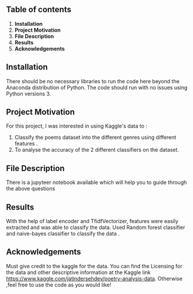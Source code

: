 ## Table of contents

  1. **Installation**
  2. **Project Motivation**
  3. **File Description**
  4. **Results**
  5. **Acknowledgements**
  
## Installation
There should be no necessary libraries to run the code here beyond the Anaconda distribution of Python. The code should run with no issues using Python versions 3.

## Project Motivation
For this project, I was interested in using Kaggle's data to :
 1. Classify the poems dataset into the different genres using different features .
 2. To analyse the accuracy of the 2 different classifiers on the dataset.
 
## File Description
   There is a jupyteer notebook available which will help you to guide through the above questions 
## Results
   With the help of label encoder and TfidfVectorizer, features were easily extracted and was able to classify the data.
   Used Random forest classifier and naive-bayes classifier to classify the data .
   
## Acknowledgements
Must give credit to the kaggle for the data. You can find the Licensing for the data and other descriptive information at the Kaggle link https://www.kaggle.com/jatindersehdev/poetry-analysis-data. Otherwise ,feel free to use the code as you would like! 
